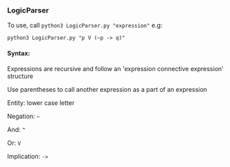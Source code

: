 ### LogicParser
To use, call `python3 LogicParser.py "expression"` e.g:

`python3 LogicParser.py "p V (~p -> q)"`

#### Syntax:
Expressions are recursive and follow an 'expression connective expression' structure

Use parentheses to call another expression as a part of an expression



Entity: lower case letter

Negation: `~`

And: `^`

Or: `V`

Implication: `->`
